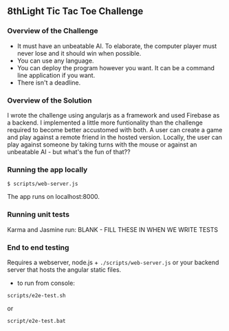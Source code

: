 8thLight Tic Tac Toe Challenge
------------------------------

### Overview of the Challenge

* It must have an unbeatable AI.  To elaborate, the computer player must never lose and it should win when possible.
* You can use any language.
* You can deploy the program however you want.  It can be a command line application if you want.
* There isn't a deadline.

### Overview of the Solution

I wrote the challenge using angularjs as a framework and used Firebase as a backend. I implemented a little more funtionality than the challenge required to become better accustomed with both. A user can create a game and play against a remote friend in the hosted version. Locally, the user can play against someone by taking turns with the mouse or against an unbeatable AI - but what's the fun of that??

### Running the app locally
```
$ scripts/web-server.js
```
The app runs on localhost:8000.

### Running unit tests

Karma and Jasmine run:
BLANK - FILL THESE IN WHEN WE WRITE TESTS

### End to end testing

Requires a webserver, node.js + `./scripts/web-server.js` or your backend server that hosts the angular static files.

* to run from console:
``` 
scripts/e2e-test.sh  
```
or
```
script/e2e-test.bat
```